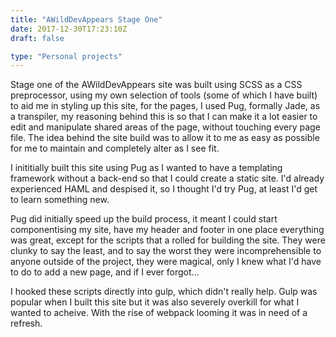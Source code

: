 ```yaml
---
title: "AWildDevAppears Stage One"
date: 2017-12-30T17:23:10Z
draft: false

type: "Personal projects"
---
```


Stage one of the AWildDevAppears site was built using SCSS as a CSS preprocessor, using my own selection of tools (some of which I have built) to aid me in styling up this site, for the pages, I used Pug, formally Jade, as a transpiler, my reasoning behind this is so that I can make it a lot easier to edit and manipulate shared areas of the page, without touching every page file. The idea behind the site build was to allow it to me as easy as possible for me to maintain and completely alter as I see fit.

I inititially built this site using Pug as I wanted to have a templating framework without a back-end so that I could create a static site. I'd already experienced HAML and despised it, so I thought I'd try Pug, at least I'd get to learn something new.

Pug did initially speed up the build process, it meant I could start componentising my site, have my header and footer in one place everything was great, except for the scripts that a rolled for building the site. They were clunky to say the least, and to say the worst they were incomprehensible to anyone outside of the project, they were magical, only I knew what I'd have to do to add a new page, and if I ever forgot...

I hooked these scripts directly into gulp, which didn't really help. Gulp was popular when I built this site but it was also severely overkill for what I wanted to acheive. With the rise of webpack looming it was in need of a refresh.
